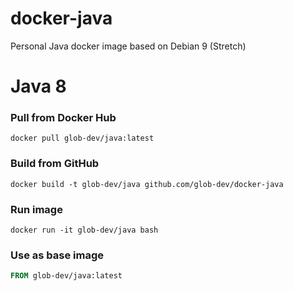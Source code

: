 # docker-java
Personal Java docker image based on Debian 9 (Stretch)

# Java 8

### Pull from Docker Hub
```
docker pull glob-dev/java:latest
```

### Build from GitHub
```
docker build -t glob-dev/java github.com/glob-dev/docker-java
```

### Run image
```
docker run -it glob-dev/java bash
```

### Use as base image
```Dockerfile
FROM glob-dev/java:latest
```
